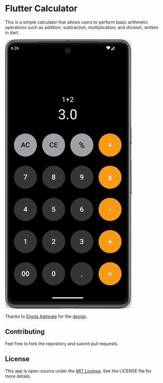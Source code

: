 # Flutter Calculator

This is a simple calculator that allows users to perform basic arithmetic operations such as addition, subtraction, multiplication, and division, written in dart.

![Calculator Interface](docs/Screenshot.png)

Thanks to [Eniola Adewale](https://dribbble.com/desi_gnsbytobi) for the [design](https://dribbble.com/shots/21001269-Calculator-UI-Design).

## Contributing

Feel free to fork the repository and submit pull requests.

## License

This app is open-source under the [MIT License](LICENSE). See the LICENSE file for more details.
